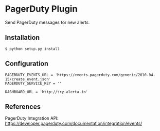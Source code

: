 PagerDuty Plugin
================

Send PagerDuty messages for new alerts.

Installation
------------

    $ python setup.py install


Configuration
-------------

```
PAGERDUTY_EVENTS_URL = 'https://events.pagerduty.com/generic/2010-04-15/create_event.json'
PAGERDUTY_SERVICE_KEY = ''

DASHBOARD_URL = 'http://try.alerta.io'
```

References
----------

PagerDuty Integration API: https://developer.pagerduty.com/documentation/integration/events/
